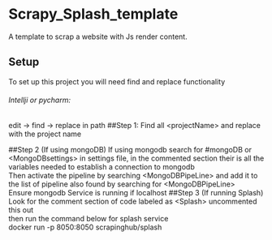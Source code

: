 # Scrapy_Splash_template
A template to scrap a website with Js render content.

## Setup

To set up this project you will need find and replace functionality
###### Intellji or pycharm:
edit -> find -> replace in path
##Step 1:
Find all \<projectName> and replace with the project name

##Step 2 (If using mongoDB)
If using mongodb
search for #mongoDB or \<MongoDBsettings> in settings file,
in the commented section their is all the variables needed to establish a connection to mongodb 
<br>
Then activate the pipeline by searching \<MongoDBPipeLine>
and add it to the list of pipeline also found by searching for 
\<MongoDBPipeLine>
 <br>
Ensure mongodb Service is running if localhost
##Step 3 (If running Splash)
Look for the comment section of code labeled as \<Splash> uncommented this out
 <br>
then run the command below for splash service 
 <br>
docker run -p 8050:8050 scrapinghub/splash
